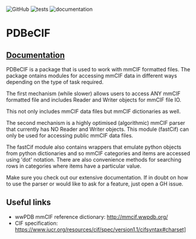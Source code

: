 ![GitHub](https://img.shields.io/github/license/pdbeurope/pdbecif) ![tests](https://github.com/PDBeurope/pdbecif/workflows/pdbecif%20tests/badge.svg) ![documentation](https://github.com/PDBeurope/pdbecif/workflows/pdbecif%20documentation/badge.svg)
# PDBeCIF

## [Documentation](https://pdbeurope.github.io/pdbecif/)

PDBeCIF is a package that is used to work with mmCIF formatted files. The package ontains modules for accessing mmCIF data in different ways depending on the type of task required.

The first mechanism (while slower) allows users to access ANY mmCIF formatted file and includes Reader and Writer objects for mmCIF file IO.

This not only includes mmCIF data files but mmCIF dictionaries as well.

The second mechanism is a highly optimised (algorithmic) mmCIF parser that currently has NO Reader and Writer objects. This module (fastCif) can only be used for accessing public mmCIF data files.

The fastCif module also contains wrappers that emulate python objects from python dictionaries and so mmCIF categories and items are accessed using 'dot' notation. There are also convenience methods for searching rows in categories where items have a particular value.

Make sure you check out our extensive documentation. If in doubt on how to use the parser or would like to ask for a feature, just open a GH issue.

## Useful links

* wwPDB mmCIF reference dictionary: http://mmcif.wwpdb.org/
* CIF specification: https://www.iucr.org/resources/cif/spec/version1.1/cifsyntax#charset]
